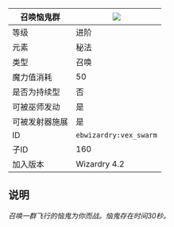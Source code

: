 | 召唤恼鬼群 |![](https://github.com/Electroblob77/Wizardry/blob/1.12.2/src/main/resources/assets/ebwizardry/textures/spells/vex_swarm.png)|
|---|---|
| 等级 | 进阶 |
| 元素 | 秘法 |
| 类型 | 召唤 |
| 魔力值消耗 | 50 |
| 是否为持续型 | 否 |
| 可被巫师发动 | 是 |
| 可被发射器施展 | 是 |
| ID | `ebwizardry:vex_swarm` |
| 子ID | 160 |
| 加入版本 | Wizardry 4.2 |
## 说明
_召唤一群飞行的恼鬼为你而战。恼鬼存在时间30秒。_
